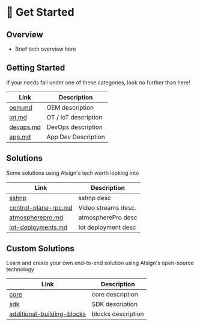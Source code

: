 # 👋 Get Started

## Overview

* Brief tech overview here

## Getting Started

If your needs fall under one of these categories, look no further than here!

<table data-card-size="large" data-column-title-hidden data-view="cards"><thead><tr><th data-card-target data-type="content-ref">Link</th><th>Description</th></tr></thead><tbody><tr><td><a href="oem.md">oem.md</a></td><td>OEM description</td></tr><tr><td><a href="iot.md">iot.md</a></td><td>OT / IoT description</td></tr><tr><td><a href="devops.md">devops.md</a></td><td>DevOps description</td></tr><tr><td><a href="app.md">app.md</a></td><td>App Dev Description</td></tr></tbody></table>

## Solutions

Some solutions using Atsign's tech worth looking into

<table data-card-size="large" data-column-title-hidden data-view="cards"><thead><tr><th data-card-target data-type="content-ref">Link</th><th>Description</th></tr></thead><tbody><tr><td><a href="../solutions/sshnp/">sshnp</a></td><td>sshnp desc</td></tr><tr><td><a href="../solutions/control-plane-rpc.md">control-plane-rpc.md</a></td><td>Video streams desc.</td></tr><tr><td><a href="../solutions/atmospherepro.md">atmospherepro.md</a></td><td>atmospherePro desc</td></tr><tr><td><a href="../solutions/iot-deployments.md">iot-deployments.md</a></td><td>Iot deployment desc</td></tr></tbody></table>

## Custom Solutions

Learn and create your own end-to-end solution using Atsign's open-source technology

<table data-column-title-hidden data-view="cards"><thead><tr><th data-card-target data-type="content-ref">Link</th><th>Description</th></tr></thead><tbody><tr><td><a href="../learn/core/">core</a></td><td>core description</td></tr><tr><td><a href="../learn/sdk/">sdk</a></td><td>SDK description</td></tr><tr><td><a href="../learn/additional-building-blocks/">additional-building-blocks</a></td><td>blocks description</td></tr></tbody></table>
